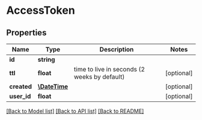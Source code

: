 # AccessToken

## Properties
Name | Type | Description | Notes
------------ | ------------- | ------------- | -------------
**id** | **string** |  | 
**ttl** | **float** | time to live in seconds (2 weeks by default) | [optional] 
**created** | [**\DateTime**](\DateTime.md) |  | [optional] 
**user_id** | **float** |  | [optional] 

[[Back to Model list]](../README.md#documentation-for-models) [[Back to API list]](../README.md#documentation-for-api-endpoints) [[Back to README]](../README.md)


